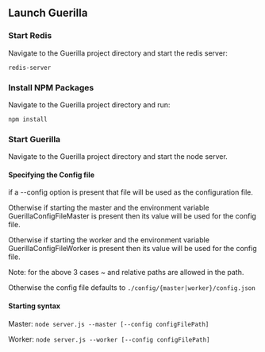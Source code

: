 ## Launch Guerilla

### Start Redis

Navigate to the Guerilla project directory and start the redis server:

`redis-server`

### Install NPM Packages

Navigate to the Guerilla project directory and run:

`npm install`

### Start Guerilla

Navigate to the Guerilla project directory and start the node server.

#### Specifying the Config file

if a --config option is present that file will be used as the configuration file. 

Otherwise if starting the master and the environment variable GuerillaConfigFileMaster is present then its value will be used for the config file.
 
Otherwise if starting the worker and the environment variable GuerillaConfigFileWorker is present then its value will be used for the config file.

Note: for the above 3 cases ~ and relative paths are allowed in the path.

Otherwise the config file defaults to ```./config/{master|worker}/config.json```

#### Starting syntax

Master: `node server.js --master [--config configFilePath]`

Worker: `node server.js --worker [--config configFilePath]`
